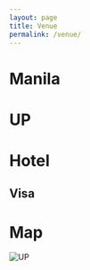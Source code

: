 ```yaml
---
layout: page
title: Venue
permalink: /venue/
---
```


# Manila

# UP

# Hotel

## Visa

# Map

![UP](../images/UP.png)

